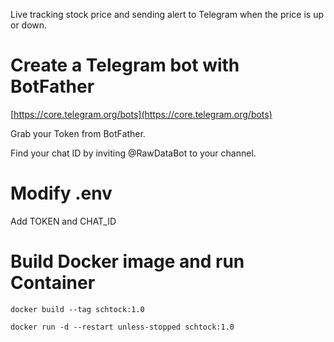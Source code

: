 Live tracking stock price and sending alert to Telegram when the price is up or down.

# Create a Telegram bot with BotFather
[https://core.telegram.org/bots](https://core.telegram.org/bots)

Grab your Token from BotFather.

Find your chat ID by inviting @RawDataBot to your channel.

# Modify .env
Add TOKEN and CHAT_ID

# Build Docker image and run Container
`docker build --tag schtock:1.0`

`docker run -d --restart unless-stopped schtock:1.0`
